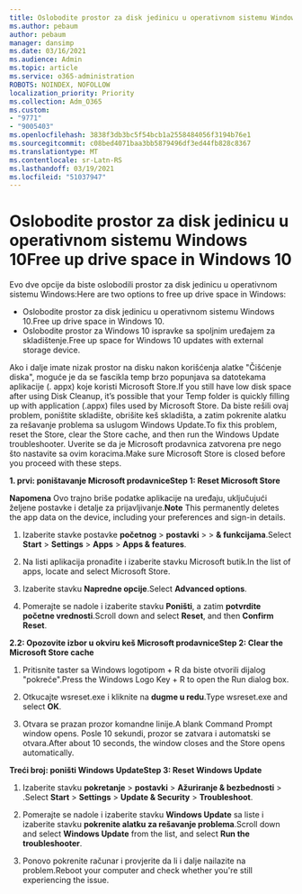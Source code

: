 ```yaml
---
title: Oslobodite prostor za disk jedinicu u operativnom sistemu Windows 10
ms.author: pebaum
author: pebaum
manager: dansimp
ms.date: 03/16/2021
ms.audience: Admin
ms.topic: article
ms.service: o365-administration
ROBOTS: NOINDEX, NOFOLLOW
localization_priority: Priority
ms.collection: Adm_O365
ms.custom:
- "9771"
- "9005403"
ms.openlocfilehash: 3838f3db3bc5f54bcb1a2558484056f3194b76e1
ms.sourcegitcommit: c08bed4071baa3bb5879496df3ed44fb828c8367
ms.translationtype: MT
ms.contentlocale: sr-Latn-RS
ms.lasthandoff: 03/19/2021
ms.locfileid: "51037947"
---
```

# <a name="free-up-drive-space-in-windows-10"></a><span data-ttu-id="4b258-102">Oslobodite prostor za disk jedinicu u operativnom sistemu Windows 10</span><span class="sxs-lookup"><span data-stu-id="4b258-102">Free up drive space in Windows 10</span></span>

<span data-ttu-id="4b258-103">Evo dve opcije da biste oslobodili prostor za disk jedinicu u operativnom sistemu Windows:</span><span class="sxs-lookup"><span data-stu-id="4b258-103">Here are two options to free up drive space in Windows:</span></span>

- <span data-ttu-id="4b258-104">Oslobodite prostor za disk jedinicu u operativnom sistemu Windows 10.</span><span class="sxs-lookup"><span data-stu-id="4b258-104">Free up drive space in Windows 10.</span></span>
- <span data-ttu-id="4b258-105">Oslobodite prostor za Windows 10 ispravke sa spoljnim uređajem za skladištenje.</span><span class="sxs-lookup"><span data-stu-id="4b258-105">Free up space for Windows 10 updates with external storage device.</span></span>

<span data-ttu-id="4b258-106">Ako i dalje imate nizak prostor na disku nakon korišćenja alatke "Čišćenje diska", moguće je da se fascikla temp brzo popunjava sa datotekama aplikacije (. appx) koje koristi Microsoft Store.</span><span class="sxs-lookup"><span data-stu-id="4b258-106">If you still have low disk space after using Disk Cleanup, it’s possible that your Temp folder is quickly filling up with application (.appx) files used by Microsoft Store.</span></span> <span data-ttu-id="4b258-107">Da biste rešili ovaj problem, poništite skladište, obrišite keš skladišta, a zatim pokrenite alatku za rešavanje problema sa uslugom Windows Update.</span><span class="sxs-lookup"><span data-stu-id="4b258-107">To fix this problem, reset the Store, clear the Store cache, and then run the Windows Update troubleshooter.</span></span> <span data-ttu-id="4b258-108">Uverite se da je Microsoft prodavnica zatvorena pre nego što nastavite sa ovim koracima.</span><span class="sxs-lookup"><span data-stu-id="4b258-108">Make sure Microsoft Store is closed before you proceed with these steps.</span></span>

<span data-ttu-id="4b258-109">**1. prvi: poništavanje Microsoft prodavnice**</span><span class="sxs-lookup"><span data-stu-id="4b258-109">**Step 1: Reset Microsoft Store**</span></span>

<span data-ttu-id="4b258-110">**Napomena** Ovo trajno briše podatke aplikacije na uređaju, uključujući željene postavke i detalje za prijavljivanje.</span><span class="sxs-lookup"><span data-stu-id="4b258-110">**Note** This permanently deletes the app data on the device, including your preferences and sign-in details.</span></span>

1. <span data-ttu-id="4b258-111">Izaberite stavke postavke **početnog**  >  **postavki**  >    >  **& funkcijama**.</span><span class="sxs-lookup"><span data-stu-id="4b258-111">Select **Start** > **Settings** > **Apps** > **Apps & features**.</span></span>

1. <span data-ttu-id="4b258-112">Na listi aplikacija pronađite i izaberite stavku Microsoft butik.</span><span class="sxs-lookup"><span data-stu-id="4b258-112">In the list of apps, locate and select Microsoft Store.</span></span>

1. <span data-ttu-id="4b258-113">Izaberite stavku **Napredne opcije**.</span><span class="sxs-lookup"><span data-stu-id="4b258-113">Select **Advanced options**.</span></span>

1. <span data-ttu-id="4b258-114">Pomerajte se nadole i izaberite stavku **Poništi**, a zatim **potvrdite početne vrednosti**.</span><span class="sxs-lookup"><span data-stu-id="4b258-114">Scroll down and select **Reset**, and then **Confirm Reset**.</span></span>

<span data-ttu-id="4b258-115">**2.2: Opozovite izbor u okviru keš Microsoft prodavnice**</span><span class="sxs-lookup"><span data-stu-id="4b258-115">**Step 2: Clear the Microsoft Store cache**</span></span>

1. <span data-ttu-id="4b258-116">Pritisnite taster sa Windows logotipom + R da biste otvorili dijalog "pokreće".</span><span class="sxs-lookup"><span data-stu-id="4b258-116">Press the Windows Logo Key + R to open the Run dialog box.</span></span>

1. <span data-ttu-id="4b258-117">Otkucajte wsreset.exe i kliknite na **dugme u redu**.</span><span class="sxs-lookup"><span data-stu-id="4b258-117">Type wsreset.exe and select **OK**.</span></span>

1. <span data-ttu-id="4b258-118">Otvara se prazan prozor komandne linije.</span><span class="sxs-lookup"><span data-stu-id="4b258-118">A blank Command Prompt window opens.</span></span> <span data-ttu-id="4b258-119">Posle 10 sekundi, prozor se zatvara i automatski se otvara.</span><span class="sxs-lookup"><span data-stu-id="4b258-119">After about 10 seconds, the window closes and the Store opens automatically.</span></span>

<span data-ttu-id="4b258-120">**Treći broj: poništi Windows Update**</span><span class="sxs-lookup"><span data-stu-id="4b258-120">**Step 3: Reset Windows Update**</span></span>

1. <span data-ttu-id="4b258-121">Izaberite stavku **pokretanje**  >  **postavki**  >  **Ažuriranje & bezbednosti**  >  .</span><span class="sxs-lookup"><span data-stu-id="4b258-121">Select **Start** > **Settings** > **Update & Security** > **Troubleshoot**.</span></span>

1. <span data-ttu-id="4b258-122">Pomerajte se nadole i izaberite stavku **Windows Update** sa liste i izaberite stavku **pokrenite alatku za rešavanje problema**.</span><span class="sxs-lookup"><span data-stu-id="4b258-122">Scroll down and select **Windows Update** from the list, and select **Run the troubleshooter**.</span></span>

1. <span data-ttu-id="4b258-123">Ponovo pokrenite računar i provjerite da li i dalje nailazite na problem.</span><span class="sxs-lookup"><span data-stu-id="4b258-123">Reboot your computer and check whether you're still experiencing the issue.</span></span>


